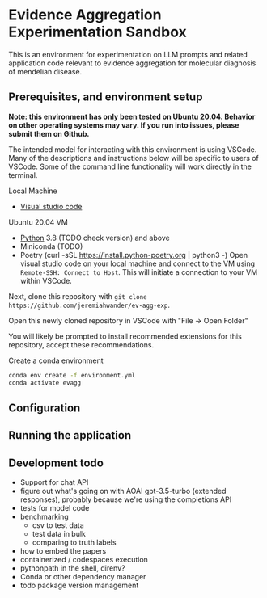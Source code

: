 # Evidence Aggregation Experimentation Sandbox

This is an environment for experimentation on LLM prompts and related application code relevant to evidence aggregation for molecular diagnosis of mendelian disease.

## Prerequisites, and environment setup

**Note: this environment has only been tested on Ubuntu 20.04. Behavior on other operating systems may vary. If you run into issues, please submit them on Github.**

The intended model for interacting with this environment is using VSCode. Many of the descriptions and instructions below will be specific to users of VSCode. Some of the command line functionality will work directly in the terminal.

Local Machine
- [Visual studio code](TODO)

Ubuntu 20.04 VM
- [Python](https://www.python.org/downloads/) 3.8 (TODO check version) and above
- Miniconda (TODO)
- Poetry (curl -sSL https://install.python-poetry.org | python3 -)
Open visual studio code on your local machine and connect to the VM using `Remote-SSH: Connect to Host`. This will initiate a connection to your VM within VSCode.

Next, clone this repository with `git clone https://github.com/jeremiahwander/ev-agg-exp`.

Open this newly cloned repository in VSCode with "File -> Open Folder"

You will likely be prompted to install recommended extensions for this repository, accept these recommendations.

Create a conda environment

```bash
conda env create -f environment.yml
conda activate evagg
```

## Configuration

## Running the application


## Development todo

- Support for chat API
- figure out what's going on with AOAI gpt-3.5-turbo (extended responses), probably because we're using the completions API
- tests for model code
- benchmarking
  - csv to test data
  - test data in bulk
  - comparing to truth labels
- how to embed the papers
- containerized / codespaces execution
- pythonpath in the shell, direnv?
- Conda or other dependency manager
- todo package version management